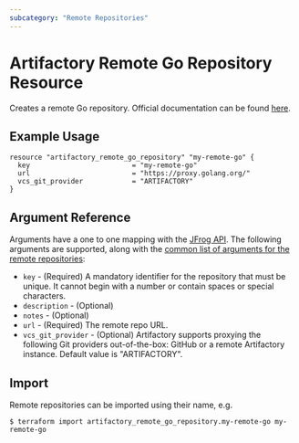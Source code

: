 ```yaml
---
subcategory: "Remote Repositories"
---
```

# Artifactory Remote Go Repository Resource

Creates a remote Go repository.
Official documentation can be found [here](https://www.jfrog.com/confluence/display/JFROG/Go+Registry).


## Example Usage

```hcl
resource "artifactory_remote_go_repository" "my-remote-go" {
  key                         = "my-remote-go"
  url                         = "https://proxy.golang.org/"
  vcs_git_provider            = "ARTIFACTORY"
}
```

## Argument Reference

Arguments have a one to one mapping with the [JFrog API](https://www.jfrog.com/confluence/display/RTF/Repository+Configuration+JSON).
The following arguments are supported, along with the [common list of arguments for the remote repositories](remote.md):

* `key` - (Required) A mandatory identifier for the repository that must be unique. It cannot begin with a number or
  contain spaces or special characters.
* `description` - (Optional)
* `notes` - (Optional)
* `url` - (Required) The remote repo URL.
* `vcs_git_provider` - (Optional) Artifactory supports proxying the following Git providers out-of-the-box: GitHub or a remote Artifactory instance. Default value is "ARTIFACTORY".



## Import

Remote repositories can be imported using their name, e.g.
```
$ terraform import artifactory_remote_go_repository.my-remote-go my-remote-go
```

